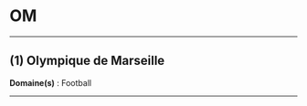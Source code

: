 # OM

--------------------

## (1) Olympique de Marseille

**Domaine(s)** : Football

--------------------